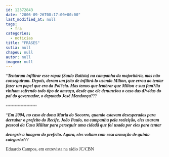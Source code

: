 ```yaml
---
id: 12372843
date: "2006-09-26T08:17:00+00:00"
last_modified_at: null
tags:
  - fra
categories:
  - noticias
title: "FRASES"
sutia: null
chapeu: null
autor: null
imagem: null
---
```

<p><P><FONT face=Verdana>“<STRONG><EM>Tentaram infiltrar esse rapaz (Saulo Batista) na campanha da majoritária, mas não conseguiram. Depois, deram um jeito de infiltrá-lo usando Milton, que errou ao tentar fazer um papel que era da Pol?cia. Mas temos que lembrar que Milton e sua fam?lia vinham sofrendo todo tipo de ameaça, desde que ele denunciou o caso das d?vidas do pai do governador, o deputado José Mendonça</EM></STRONG>???</FONT></P></p>
<p><P><FONT face=Verdana>---------------------</FONT></P></p>
<p><P><FONT face=Verdana>“<STRONG><EM>Em 2004, no caso de dona Maria do Socorro, quando estavam desesperados para derrubar o prefeito do Recife, João Paulo, na campanha pela reeleição, eles usaram pessoal da Casa Militar para perseguir uma cidadã que foi usada por eles para tentar</p>
<p> denegrir a imagem do prefeito. Agora, eles voltam com essa armação de quinta categoria</EM></STRONG>???</FONT></P></p>
<p><P><FONT face=Verdana>Eduardo Campos, em entrevista na rádio JC/CBN</FONT></P> </p>
